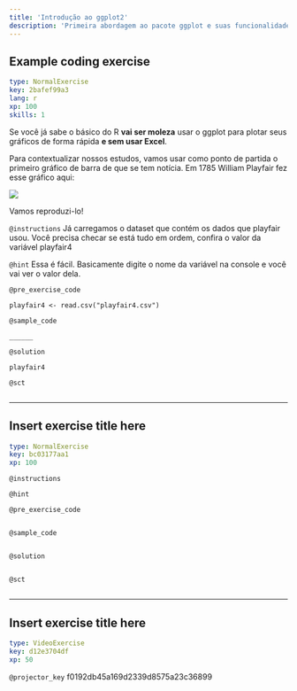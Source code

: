 ```yaml
---
title: 'Introdução ao ggplot2'
description: 'Primeira abordagem ao pacote ggplot e suas funcionalidades.'
---
```


## Example coding exercise

```yaml
type: NormalExercise
key: 2bafef99a3
lang: r
xp: 100
skills: 1
```

Se você já sabe o básico do R **vai ser moleza** usar o ggplot para plotar seus gráficos de forma rápida **e sem usar Excel**.

Para contextualizar nossos estudos, vamos usar como ponto de partida o primeiro gráfico de barra de que se tem notícia. Em 1785 William Playfair fez esse gráfico aqui:

![](https://upload.wikimedia.org/wikipedia/commons/thumb/e/e0/1786_Playfair_-_Exports_and_Imports_of_Scotland_to_and_from_different_parts_for_one_Year_from_Christmas_1780_to_Christmas_1781.jpg/500px-1786_Playfair_-_Exports_and_Imports_of_Scotland_to_and_from_different_parts_for_one_Year_from_Christmas_1780_to_Christmas_1781.jpg)

Vamos reproduzi-lo!

`@instructions`
Já carregamos o dataset que contém os dados que playfair usou. Você precisa checar se está tudo em ordem, confira o valor da variável playfair4

`@hint`
Essa é fácil. Basicamente digite o nome da variável na console e você vai ver o valor dela.

`@pre_exercise_code`
```{r}
playfair4 <- read.csv("playfair4.csv")

```

`@sample_code`
```{r}
______
```

`@solution`
```{r}
playfair4
```

`@sct`
```{r}

```

---

## Insert exercise title here

```yaml
type: NormalExercise
key: bc03177aa1
xp: 100
```



`@instructions`


`@hint`


`@pre_exercise_code`
```{r}

```

`@sample_code`
```{r}

```

`@solution`
```{r}

```

`@sct`
```{r}

```

---

## Insert exercise title here

```yaml
type: VideoExercise
key: d12e3704df
xp: 50
```

`@projector_key`
f0192db45a169d2339d8575a23c36899
